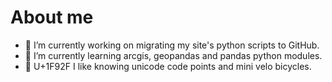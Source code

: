 # About me

- 🔭 I’m currently working on migrating my site's python scripts to GitHub.
- 🌱 I’m currently learning arcgis, geopandas and pandas python modules.
- 🤯 U+1F92F I like knowing unicode code points and mini velo bicycles.
